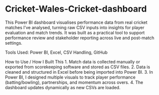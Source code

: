 # Cricket-Wales-Cricket-dashboard
This Power BI dashboard visualises performance data from real cricket matches I’ve analysed, turning raw CSV inputs into insights for player evaluation and match trends. It was built as a practical tool to support performance review and stakeholder reporting across live and post-match settings.

Tools Used:
Power BI, Excel, CSV Handling, GitHub


How to Use / How I Built This
	1.	Match data is collected manually or exported from scorekeeping software and stored as CSV files.
	2.	Data is cleaned and structured in Excel before being imported into Power BI.
	3.	In Power BI, I designed multiple visuals to track player performance (batting/bowling), partnerships, and momentum across overs.
	4.	The dashboard updates dynamically as new CSVs are loaded.
	

